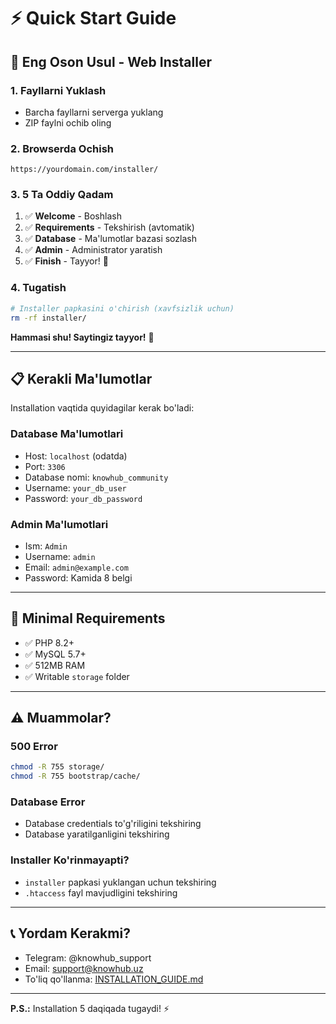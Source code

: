 # ⚡ Quick Start Guide

## 🎯 Eng Oson Usul - Web Installer

### 1. Fayllarni Yuklash
- Barcha fayllarni serverga yuklang
- ZIP faylni ochib oling

### 2. Browserda Ochish
```
https://yourdomain.com/installer/
```

### 3. 5 Ta Oddiy Qadam
1. ✅ **Welcome** - Boshlash
2. ✅ **Requirements** - Tekshirish (avtomatik)
3. ✅ **Database** - Ma'lumotlar bazasi sozlash
4. ✅ **Admin** - Administrator yaratish
5. ✅ **Finish** - Tayyor! 🎉

### 4. Tugatish
```bash
# Installer papkasini o'chirish (xavfsizlik uchun)
rm -rf installer/
```

**Hammasi shu! Saytingiz tayyor!** 🚀

---

## 📋 Kerakli Ma'lumotlar

Installation vaqtida quyidagilar kerak bo'ladi:

### Database Ma'lumotlari
- Host: `localhost` (odatda)
- Port: `3306`
- Database nomi: `knowhub_community`
- Username: `your_db_user`
- Password: `your_db_password`

### Admin Ma'lumotlari
- Ism: `Admin`
- Username: `admin`
- Email: `admin@example.com`
- Password: Kamida 8 belgi

---

## 🔧 Minimal Requirements

- ✅ PHP 8.2+
- ✅ MySQL 5.7+
- ✅ 512MB RAM
- ✅ Writable `storage` folder

---

## ⚠️ Muammolar?

### 500 Error
```bash
chmod -R 755 storage/
chmod -R 755 bootstrap/cache/
```

### Database Error
- Database credentials to'g'riligini tekshiring
- Database yaratilganligini tekshiring

### Installer Ko'rinmayapti?
- `installer` papkasi yuklangan uchun tekshiring
- `.htaccess` fayl mavjudligini tekshiring

---

## 📞 Yordam Kerakmi?

- Telegram: @knowhub_support
- Email: support@knowhub.uz
- To'liq qo'llanma: [INSTALLATION_GUIDE.md](INSTALLATION_GUIDE.md)

---

**P.S.:** Installation 5 daqiqada tugaydi! ⚡
